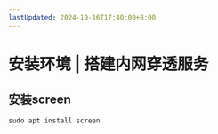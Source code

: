 ```yaml
---
lastUpdated: 2024-10-16T17:40:00+8:00
---
```


# 安装环境 | 搭建内网穿透服务

## 安装screen

```sudo apt install screen```
